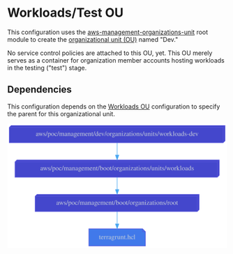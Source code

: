 # Workloads/Test OU

This configuration uses the
[aws-management-organizations-unit](../../../../../../../modules/poc/aws-management-organizations-unit)
root module to create the
[organizational unit (OU)](https://docs.aws.amazon.com/organizations/latest/userguide/orgs_manage_ous.html)
named "Dev."

No service control policies are attached to this OU, yet. This OU merely serves
as a container for organization member accounts hosting workloads in the
testing ("test") stage.

## Dependencies

This configuration depends on the
[Workloads OU](../../../../boot/organizations/units/workloads)
configuration to specify the parent for this organizational unit.

![Dependency graph](graph.svg)
